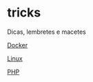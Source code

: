 # tricks
Dicas, lembretes e macetes

[Docker](docker/index.MD)

[Linux](linux/index.MD)

[PHP](php/index.MD)
